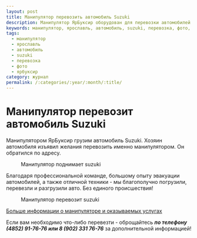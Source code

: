 ```yaml
---
layout: post
title: Манипулятор перевозить автомобиль Suzuki
description: Манипулятор ЯрБуксир оборудован для перевозки автомобилей
keywords: манипулятор, ярославль, автомобиль, suzuki, перевозка, фото, ярбуксир
tags:
  - манипулятор
  - ярославль
  - автомобиль
  - suzuki
  - перевозка
  - фото
  - ярбуксир
category: журнал
permalink: /:categories/:year/:month/:title/
---
```


# Манипулятор перевозит автомобиль Suzuki

Манипулятором ЯрБуксир грузим автомобиль Suzuki. Хозяин автомобиля изъявил желания перевозить именно манипулятором. Он обратился по адресу.

<figure>
  <amp-img on="tap:lightbox1" role="button" tabindex="0" width="940" height="705" layout="responsive"
    alt="Манипулятор поднимает suzuki"
    src="/images/gallery/манипулятор/манипулятор-поднял-suzuki-1-04-2016.jpg"></amp-img>
  <figcaption>Манипулятор поднимает suzuki</figcaption>
</figure>

Благодаря профессиональной команде, большому опыту эвакуации автомобилей, а также отличной техники - мы благополучно погрузили, перевезли и разгрузили авто. Без единого происшествия!

<figure>
  <amp-img on="tap:lightbox1" role="button" tabindex="0" width="940" height="705" layout="responsive"
    alt="Манипулятор перевозит suzuki"
    src="/images/gallery/манипулятор/манипулятор-поднял-suzuki-2-04-2016.jpg"></amp-img>
  <figcaption>
    Манипулятор перевозит suzuki
  </figcaption>
</figure>

[Больше информации о манипуляторе и оказываемых услугах](/манипулятор-ярославль)

Если вам необходимо что-либо перевезти - оброщайтесь <strong><em>по телефону (4852) 91-76-76 или 8 (902) 331 76-76</em></strong> за дополнительной информацией!
